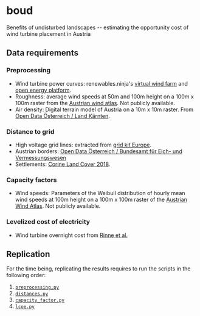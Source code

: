 # boud

Benefits of undisturbed landscapes -- estimating the opportunity cost of wind turbine placement in Austria

## Data requirements
### Preprocessing
* Wind turbine power curves: renewables.ninja's [virtual wind farm](https://github.com/renewables-ninja/vwf)
and [open energy platform](https://openenergy-platform.org/dataedit/view/supply/wind_turbine_library).
* Roughness: average wind speeds at 50m and 100m height on a 100m x 100m raster from the [Austrian wind atlas](https://www.windatlas.at/). Not publicly available.
* Air density: Digital terrain model of Austria on a 10m x 10m raster. From [Open Data Österreich / Land Kärnten](https://www.data.gv.at/katalog/dataset/d88a1246-9684-480b-a480-ff63286b35b7).

### Distance to grid
* High voltage grid lines: extracted from [grid kit Europe](https://zenodo.org/record/47317#.YbrxolkxkQ8).
* Austrian borders: [Open Data Österreich / Bundesamt für Eich- und Vermessungswesen](https://www.data.gv.at/katalog/dataset/bev_verwaltungsgrenzenstichtagsdaten150000/resource/61eb4777-3d0e-4328-8a8b-a04b24ecdbba)
* Settlements: [Corine Land Cover 2018](https://www.data.gv.at/katalog/dataset/76617316-b9e6-4bcd-ba09-e328b578fed2).

### Capacity factors
* Wind speeds: Parameters of the Weibull distribution of hourly mean wind speeds at 100m height on a 100m x 100m raster of the [Austrian Wind Atlas](https://www.windatlas.at/).
Not publicly available.

### Levelized cost of electricity
* Wind turbine overnight cost from [Rinne et al.](https://doi.org/10.1038/s41560-018-0137-9)

## Replication
For the time being, replicating the results requires to run the scripts in the following order:
1) [`preprocessing.py`](https://github.com/sebwehrle/boud/blob/main/scripts/preprocessing.py)
2) [`distances.py`](https://github.com/sebwehrle/boud/blob/main/scripts/distances.py)
3) [`capacity_factor.py`](https://github.com/sebwehrle/boud/blob/main/scripts/capacity_factor.py)
4) [`lcoe.py`]()

